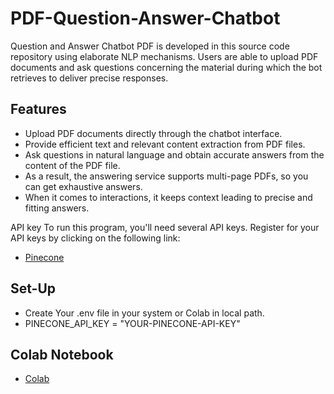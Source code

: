 # PDF-Question-Answer-Chatbot
Question and Answer Chatbot PDF is developed in this source code repository using elaborate NLP mechanisms. Users are able to upload PDF documents and ask questions concerning the material during which the bot retrieves to deliver precise responses.

## Features
- Upload PDF documents directly through the chatbot interface.
- Provide efficient text and relevant content extraction from PDF files.
- Ask questions in natural language and obtain accurate answers from the content of the PDF file.
- As a result, the answering service supports multi-page PDFs, so you can get exhaustive answers.
- When it comes to interactions, it keeps context leading to precise and fitting answers.

  
API key
To run this program, you'll need several API keys. Register for your API keys by clicking on the following link:

- [Pinecone](https://app.pinecone.io/organizations/-NyKHhZIAgCmiDh4c4Vy/projects/248973e7-e235-4abc-abc0-12c8660588a9/keys)

## Set-Up
- Create Your .env file in your system or Colab in local path.
- PINECONE_API_KEY = "YOUR-PINECONE-API-KEY"

## Colab Notebook

- [Colab](https://colab.research.google.com/drive/17YY_ZhijjEn6cSm45IXRWhUGGUxM2-bl?usp=sharing)
